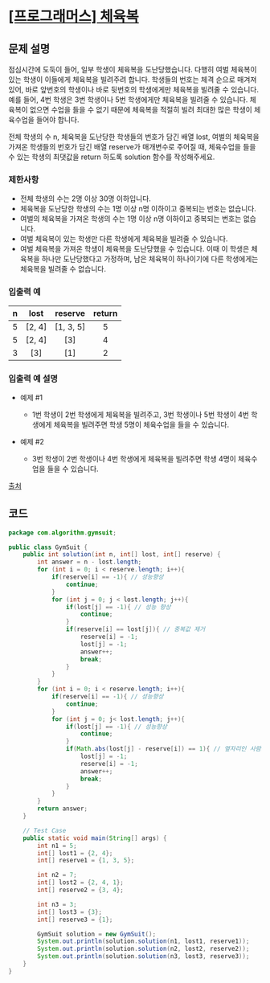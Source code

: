 # [\[프로그래머스\] 체육복](https://programmers.co.kr/learn/courses/30/lessons/42862)

## 문제 설명
점심시간에 도둑이 들어, 일부 학생이 체육복을 도난당했습니다. 다행히 여벌 체육복이 있는 학생이 이들에게 체육복을 빌려주려 합니다. 학생들의 번호는 체격 순으로 매겨져 있어, 바로 앞번호의 학생이나 바로 뒷번호의 학생에게만 체육복을 빌려줄 수 있습니다. 예를 들어, 4번 학생은 3번 학생이나 5번 학생에게만 체육복을 빌려줄 수 있습니다. 체육복이 없으면 수업을 들을 수 없기 때문에 체육복을 적절히 빌려 최대한 많은 학생이 체육수업을 들어야 합니다.

전체 학생의 수 n, 체육복을 도난당한 학생들의 번호가 담긴 배열 lost, 여벌의 체육복을 가져온 학생들의 번호가 담긴 배열 reserve가 매개변수로 주어질 때, 체육수업을 들을 수 있는 학생의 최댓값을 return 하도록 solution 함수를 작성해주세요.

### 제한사항
- 전체 학생의 수는 2명 이상 30명 이하입니다.
- 체육복을 도난당한 학생의 수는 1명 이상 n명 이하이고 중복되는 번호는 없습니다.
- 여벌의 체육복을 가져온 학생의 수는 1명 이상 n명 이하이고 중복되는 번호는 없습니다.
- 여벌 체육복이 있는 학생만 다른 학생에게 체육복을 빌려줄 수 있습니다.
- 여벌 체육복을 가져온 학생이 체육복을 도난당했을 수 있습니다. 이때 이 학생은 체육복을 하나만 도난당했다고 가정하며, 남은 체육복이 하나이기에 다른 학생에게는 체육복을 빌려줄 수 없습니다.

### 입출력 예

| n | lost | reserve | return |
| :---: | :---: | :---: | :---: |
| 5 | [2, 4]| [1, 3, 5] | 5 |
| 5 | [2, 4] | [3] | 4 |
| 3 | [3] | [1] | 2 |

### 입출력 예 설명
- 예제 #1
    - 1번 학생이 2번 학생에게 체육복을 빌려주고, 3번 학생이나 5번 학생이 4번 학생에게 체육복을 빌려주면 학생 5명이 체육수업을 들을 수 있습니다.

- 예제 #2
    - 3번 학생이 2번 학생이나 4번 학생에게 체육복을 빌려주면 학생 4명이 체육수업을 들을 수 있습니다.

[출처](http://hsin.hr/coci/archive/2009_2010/contest6_tasks.pdf)

## 코드
```java
package com.algorithm.gymsuit;

public class GymSuit {
	public int solution(int n, int[] lost, int[] reserve) {
		int answer = n - lost.length;
		for (int i = 0; i < reserve.length; i++){
			if(reserve[i] == -1){ // 성능향상
				continue;
			}
			for (int j = 0; j < lost.length; j++){
				if(lost[j] == -1){ // 성능 향상
					continue;
				}
				if(reserve[i] == lost[j]){ // 중복값 제거
					reserve[i] = -1;
					lost[j] = -1;
					answer++;
					break;
				}
			}
		}
		for (int i = 0; i < reserve.length; i++){
			if(reserve[i] == -1){ // 성능향상
				continue;
			}
			for (int j = 0; j< lost.length; j++){
				if(lost[j] == -1){ // 성능향상
					continue;
				}
				if(Math.abs(lost[j] - reserve[i]) == 1){ // 옆자리인 사람 찾기
					lost[j] = -1;
					reserve[i] = -1;
					answer++;
					break;
				}
			}
		}
		return answer;
	}

	// Test Case
	public static void main(String[] args) {
		int n1 = 5;
		int[] lost1 = {2, 4};
		int[] reserve1 = {1, 3, 5};

		int n2 = 7;
		int[] lost2 = {2, 4, 1};
		int[] reserve2 = {3, 4};

		int n3 = 3;
		int[] lost3 = {3};
		int[] reserve3 = {1};

		GymSuit solution = new GymSuit();
		System.out.println(solution.solution(n1, lost1, reserve1));
		System.out.println(solution.solution(n2, lost2, reserve2));
		System.out.println(solution.solution(n3, lost3, reserve3));
	}
}
```